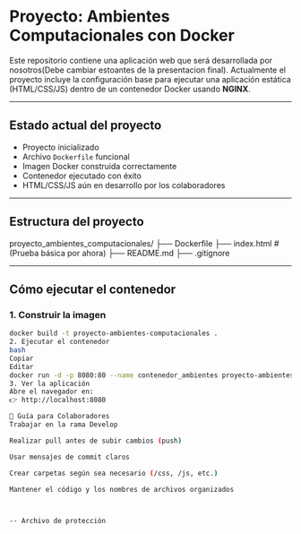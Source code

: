 # Proyecto: Ambientes Computacionales con Docker

Este repositorio contiene una aplicación web que será desarrollada por nosotros(Debe cambiar estoantes de la presentacion final). Actualmente el proyecto incluye la configuración base para ejecutar una aplicación estática (HTML/CSS/JS) dentro de un contenedor Docker usando **NGINX**.

---

##  Estado actual del proyecto

-  Proyecto inicializado  
-  Archivo `Dockerfile` funcional  
-  Imagen Docker construida correctamente  
- Contenedor ejecutado con éxito  
-  HTML/CSS/JS aún en desarrollo por los colaboradores

---

##  Estructura del proyecto

proyecto_ambientes_computacionales/
├── Dockerfile
├── index.html # (Prueba básica por ahora)
├── README.md
├── .gitignore


---

##  Cómo ejecutar el contenedor

### 1. Construir la imagen

```bash
docker build -t proyecto-ambientes-computacionales .
2. Ejecutar el contenedor
bash
Copiar
Editar
docker run -d -p 8080:80 --name contenedor_ambientes proyecto-ambientes-computacionales
3. Ver la aplicación
Abre el navegador en:
👉 http://localhost:8080

👥 Guía para Colaboradores
Trabajar en la rama Develop

Realizar pull antes de subir cambios (push)

Usar mensajes de commit claros

Crear carpetas según sea necesario (/css, /js, etc.)

Mantener el código y los nombres de archivos organizados



-- Archivo de protección